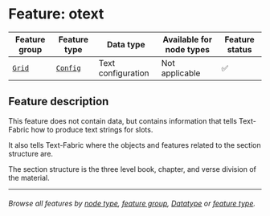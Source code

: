 # Feature: otext <a name="start"></a>

Feature group | Feature type | Data type | Available for node types | Feature status
---  | --- | --- | --- | ---
[`Grid`](featuresbygroup.md#grid-features) | [`Config`](featuresbyfeaturetype.md#config-features) | Text configuration | Not applicable | ✅

## Feature description

This feature does not contain data, but contains information that tells Text-Fabric how to produce text strings for slots.

It also tells Text-Fabric where the objects and features related to the section structure are.

The section structure is the three level book, chapter, and verse division of the material.

---
###### *Browse all features by [node type](featuresbynodetype.md#readme), [feature group](featuresbygroup.md#readme), [Datatype](featuresbydatatype.md#readme)  or [feature type](featuresbyfeaturetype.md#readme).*
